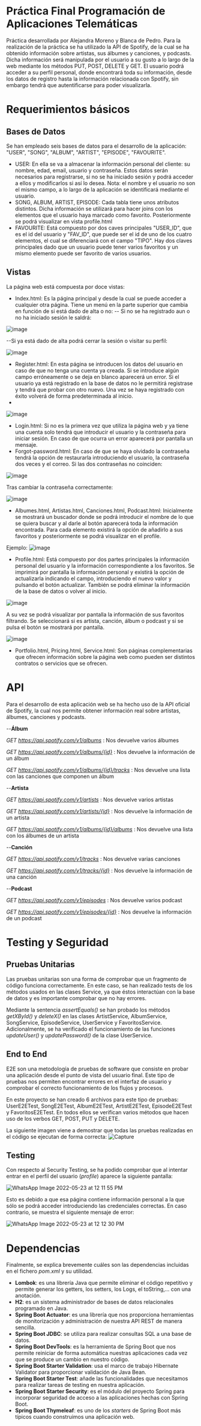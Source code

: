 # Práctica Final Programación de Aplicaciones Telemáticas

Práctica desarrollada por Alejandra Moreno y Blanca de Pedro. 
Para la realización de la práctica se ha utilizado la API de Spotify, de la cual se ha obtenido información sobre artistas, sus álbumes y canciones, y podcasts. Dicha información será manipulada por el usuario a su gusto a lo largo de la web mediante los métodos PUT, POST, DELETE y GET. El usuario podrá acceder a su perfil personal, donde encontrará toda su información, desde los datos de registro hasta la información relacionada con Spotify, sin embargo tendrá que autentificarse para poder visualizarla.



# Requerimientos básicos


## Bases de Datos

Se han empleado seis bases de datos para el desarrollo de la aplicación: "USER", "SONG", "ALBUM", "ARTIST", "EPISODE", "FAVOURITE".

- USER: En ella se va a almacenar la información personal del cliente: su nombre, edad, email, usuario y contraseña. Estos datos serán necesarios para registrarse, si no se ha iniciado sesión y podrá acceder a ellos y modificarlos si así lo desea. 
Nota: el nombre y el usuario no son el mismo campo, a lo largo de la aplicación se identificará mediante el usuario.
- SONG, ALBUM, ARTIST, EPISODE: Cada tabla tiene unos atributos distintos. Dicha información se utilizará para hacer joins con los elementos que el usuario haya marcado como favorito. Posteriormente se podrá visualizar en vista profile.html
- FAVOURITE: Está compuesto por dos caves principales "USER_ID", que es el id del usuario y "FAV_ID", que puede ser el id de uno de los cuatro elementos, el cual se diferenciará con el campo "TIPO". Hay dos claves principales dado que un usuario puede tener varios favoritos y un mismo elemento puede ser favorito de varios usuarios.

## Vistas

La página web está compuesta por doce vistas: 

- Index.html: Es la página principal y desde la cual se puede acceder a cualquier otra página. Tiene un menú en la parte superior que cambia en función de si está dado de alta o no:
-- Si no se ha registrado aun o no ha iniciado sesión le saldrá:

![image](https://user-images.githubusercontent.com/78315378/169791998-d94b25be-bd45-46e8-886b-4b06297b9306.png)

--Si ya está dado de alta podrá cerrar la sesión o visitar su perfil:

![image](https://user-images.githubusercontent.com/78315378/169792096-ac9ea622-033e-4f76-b6e9-d214a1cfca24.png)

- Register.html: En esta página se introducen los datos del usuario en caso de que no tenga una cuenta ya creada. Si se introduce algún campo erróneamente o se deja en blanco aparecerá un error. Si el usuario ya está registrado en la base de datos no le permitirá registrase y tendrá que probar con otro nuevo. Una vez se haya registrado con éxito volverá de forma predeterminada al inicio.
- 
![image](https://user-images.githubusercontent.com/78315378/169789304-14311f58-cc7c-446e-8128-5e02bcb31324.png)

- Login.html: Si no es la primera vez que utiliza la página web y ya tiene una cuenta solo tendrá que introducir el usuario y la contraseña para iniciar sesión. En caso de que ocurra un error aparecerá por pantalla un mensaje.
- Forgot-password.html: En caso de que se haya olvidado la contraseña tendrá la opción de restaurarla introduciendo el usuario, la contraseña dos veces y el correo.
Si las dos contraseñas no coinciden:

![image](https://user-images.githubusercontent.com/78315378/169791707-78b16d59-2dda-4647-ba78-77e5e799f2d7.png)

Tras cambiar la contraseña correctamente:

![image](https://user-images.githubusercontent.com/78315378/169791925-bcc73356-e8d7-4e91-a0a2-7e340dee3950.png)


- Albumes.html, Artistas.html, Canciones.html, Podcast.html: Inicialmente se mostrará un buscador donde se podrá introducir el nombre de lo que se quiera buscar y al darle al botón aparecerá toda la información encontrada. Para cada elemento existirá la opción de añadirlo a sus favoritos y posteriormente se podrá visualizar en el profile.

Ejemplo:
![image](https://user-images.githubusercontent.com/78315378/169792356-258408ac-bfe1-491b-a7ea-9e5b9edfc120.png)

- Profile.html: Está compuesto por dos partes principales la información personal del usuario y la información correspondiente a los favoritos. 
Se imprimirá por pantalla la información personal y existirá la opción de actualizarla indicando el campo, introduciendo el nuevo valor y pulsando el botón actualizar. También se podrá eliminar la información de la base de datos o volver al inicio. 

![image](https://user-images.githubusercontent.com/78315378/169792530-4b2fc706-a35c-445f-950d-85b1782c64d5.png)

A su vez se podrá visualizar por pantalla la información de sus  favoritos filtrando. Se seleccionará si es artista, canción, álbum o podcast y si se pulsa el botón se mostrará por pantalla.

![image](https://user-images.githubusercontent.com/78315378/169792724-1f13429b-d27e-42c8-a5f5-2a32d98fbc55.png)

- Portfolio.html, Pricing.html, Service.html: Son páginas complementarias que ofrecen información sobre la página web como pueden ser distintos contratos o servicios que se ofrecen. 

# API
Para el desarrollo de esta aplicación web se ha hecho uso de la API oficial de Spotify, la cual nos permite obtener información real sobre artistas, álbumes, canciones y podcasts.

--**Álbum** 

 *GET https://api.spotify.com/v1/albums* : Nos devuelve varios álbumes
 
 *GET https://api.spotify.com/v1/albums/{id}* : Nos devuelve la información de un álbum
 
 *GET https://api.spotify.com/v1/albums/{id}/tracks* : Nos devuelve una lista con las canciones que componen un álbum

--**Artista** 

 *GET https://api.spotify.com/v1/artists* : Nos devuelve varios artistas
 
 *GET https://api.spotify.com/v1/artists/{id}* : Nos devuelve la información de un artista
 
 *GET https://api.spotify.com/v1/albums/{id}/albums* : Nos devuelve una lista con los álbumes de un artista

--**Canción** 

 *GET https://api.spotify.com/v1/tracks* : Nos devuelve varias canciones
 
 *GET https://api.spotify.com/v1/tracks/{id}* : Nos devuelve la información de una canción

--**Podcast** 

 *GET https://api.spotify.com/v1/episodes* : Nos devuelve varios podcast
 
 *GET https://api.spotify.com/v1/episodes/{id}* : Nos devuelve la información de un podcast

# Testing y Seguridad

## Pruebas Unitarias
Las pruebas unitarias son una forma de comprobar que un fragmento de código funciona correctamente. En este caso, se han realizado tests de los métodos usados en las clases Service, ya que éstos interactúan con la base de datos y es importante comprobar que no hay errores.

Mediante la sentencia *assertEquals()* se han probado los métodos *getXById()* y *deleteX()* en las clases ArtistService, AlbumService, SongService, EpisodeService, UserService y FavoritosService. Adicionalmente, se ha verificado el funcionamiento de las funciones *updateUser()* y *updatePassword()* de la clase UserService.
## End to End

E2E son una metodología de pruebas de software que consiste en probar una aplicación desde el punto de vista del usuario final. Este tipo de pruebas nos permiten encontrar errores en el interfaz de usuario y comprobar el correcto funcionamiento de los flujos y procesos. 

En este proyecto se han creado 6 archivos para este tipo de pruebas: UserE2ETest, SongE2ETest, AlbumE2ETest, ArtistE2ETest, EpisodeE2ETest y FavoritosE2ETest. En todos ellos se verifican varios métodos que hacen uso de los verbos GET, POST, PUT y DELETE.

La siguiente imagen viene a demostrar que todas las pruebas realizadas en el código se ejecutan de forma correcta:
![Capture](https://user-images.githubusercontent.com/71815685/169802106-63c52cdd-26d3-4944-8b62-c8fdb51b1627.JPG)

## Testing

Con respecto al Security Testing, se ha podido comprobar que al intentar entrar en el perfil del usuario (*profile*)  aparece la siguiente pantalla:

![WhatsApp Image 2022-05-23 at 12 11 55 PM](https://user-images.githubusercontent.com/71815685/169801544-6bc48790-f973-4ca2-8ae3-30b60a14fd67.jpeg)

Esto es debido a que esa página contiene información personal a la que sólo se podrá acceder introduciendo las credenciales correctas. En caso contrario, se muestra el siguiente mensaje de error:

![WhatsApp Image 2022-05-23 at 12 12 30 PM](https://user-images.githubusercontent.com/71815685/169801525-d38f38aa-a595-4d7c-9d76-96a78f10c844.jpeg)


# Dependencias
Finalmente, se explica brevemente cuáles son las dependencias incluidas en el fichero *pom.xml* y su utilidad.

- **Lombok**: es una librería Java que permite eliminar el código repetitivo y permite generar los getters, los setters, los Logs, el toString,… con una anotación.
- **H2**: es un sistema administrador de bases de datos relacionales programado en Java.
-   **Spring Boot Actuator**: es una librería que nos proporciona herramientas de monitorización y administración de nuestra API REST de manera sencilla.
-   **Spring Boot JDBC**: se utiliza para realizar consultas SQL a una base de datos.
-  **Spring Boot DevTools**: es la herramienta de Spring Boot que nos permite reiniciar de forma automática nuestras aplicaciones cada vez que se produce un cambio en nuestro código.
-  **Spring Boot Starter Validation**: usa el marco de trabajo Hibernate Validator para proporcionar validación de Java Bean.
- **Spring Boot Starter Test**: añade las funcionalidades que necesitamos para realizar tareas de testing en nuestra aplicación.
- **Spring Boot Starter Security**: es el módulo del proyecto Spring para incorporar seguridad de acceso a las aplicaciones hechas con Spring Boot.
- **Spring Boot Thymeleaf**: es uno de los *starters* de Spring Boot más típicos cuando construimos una aplicación web.
